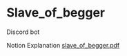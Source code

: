 # Slave_of_begger
Discord bot

Notion Explanation
[slave_of_begger.pdf](https://github.com/cjsj166/Slave_of_begger/files/11780848/slave_of_begger.pdf)
